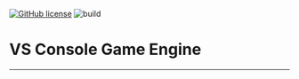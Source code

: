 [![GitHub license](https://img.shields.io/github/license/salesvictor/vscge?color=blue&style=plastic)](https://github.com/salesvictor/vscge/blob/master/LICENSE) ![build](https://github.com/salesvictor/vscge/workflows/build/badge.svg)

# VS Console Game Engine

----
